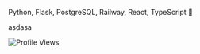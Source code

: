 Python, Flask, PostgreSQL, Railway, React, TypeScript 🥞 <br />

asdasa


![Profile Views](https://komarev.com/ghpvc/?username=garbalau-github&color=blue) 
